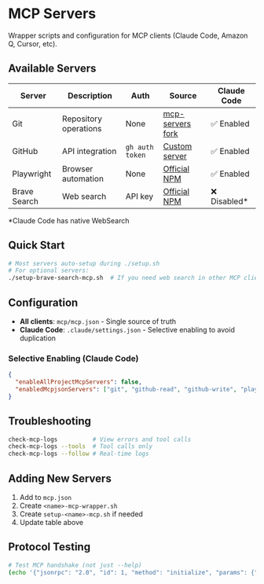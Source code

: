# MCP Servers

Wrapper scripts and configuration for MCP clients (Claude Code, Amazon Q, Cursor, etc).

## Available Servers

| Server | Description | Auth | Source | Claude Code |
|--------|-------------|------|--------|-------------|
| Git | Repository operations | None | [mcp-servers fork](servers/git-mcp-server) | ✅ Enabled |
| GitHub | API integration | `gh auth token` | [Custom server](servers/github-mcp-server) | ✅ Enabled |
| Playwright | Browser automation | None | [Official NPM](https://www.npmjs.com/package/@playwright/mcp) | ✅ Enabled |
| Brave Search | Web search | API key | [Official NPM](https://www.npmjs.com/package/@modelcontextprotocol/server-brave-search) | ❌ Disabled* |

*Claude Code has native WebSearch

## Quick Start

```bash
# Most servers auto-setup during ./setup.sh
# For optional servers:
./setup-brave-search-mcp.sh  # If you need web search in other MCP clients
```

## Configuration

- **All clients**: `mcp/mcp.json` - Single source of truth
- **Claude Code**: `.claude/settings.json` - Selective enabling to avoid duplication

### Selective Enabling (Claude Code)

```json
{
  "enableAllProjectMcpServers": false,
  "enabledMcpjsonServers": ["git", "github-read", "github-write", "playwright"]
}
```

## Troubleshooting

```bash
check-mcp-logs          # View errors and tool calls
check-mcp-logs --tools  # Tool calls only
check-mcp-logs --follow # Real-time logs
```

## Adding New Servers

1. Add to `mcp.json`
2. Create `<name>-mcp-wrapper.sh`
3. Create `setup-<name>-mcp.sh` if needed
4. Update table above

## Protocol Testing

```bash
# Test MCP handshake (not just --help)
(echo '{"jsonrpc": "2.0", "id": 1, "method": "initialize", "params": {"protocolVersion": "2024-11-05", "capabilities": {}, "clientInfo": {"name": "smoke-test", "version": "1.0.0"}}}'; echo '{"jsonrpc": "2.0", "method": "notifications/initialized"}'; echo '{"jsonrpc": "2.0", "id": 2, "method": "tools/list"}') | .venv/bin/python -m mcp_server_git -r .
```